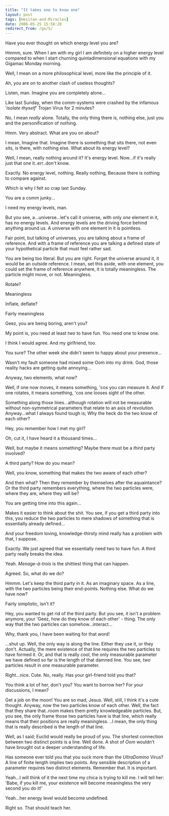 ```yaml
---
title: "It takes one to know one"
layout: post
tags: [Hesitan-and-Miracles]
date: 2006-05-25 15:58:28
redirect_from: /go/5/
---
```


      

Have you ever thought on which energy level you are?

Hmmm, sure. When I am with my girl I am definitely on a higher energy          level compared to when I start churning quintadimensional equations with          my Gigamac Monday morning.

Well, I mean on a more philosophical level, more like the principle of          it.

Ah, you are on to another clash of useless thoughts?

Listen, man. Imagine you are completely alone...

Like last Sunday, when the comm-systems were crashed by the infamous &#39;_isolate          thyself_&#39; Trojan Virus for 2 minutes?

No, I mean _really_ alone. Totally, the only thing there is, nothing          else, just you and the personification of nothing.

Hmm. Very abstract. What are you on about?

I mean, Imagine that. Imagine there is something that sits there, not          even sits, is there, with nothing else. What about its energy level?

Well, I mean, really nothing around it? It&#39;s energy level. Now...if it&#39;s          really just that one it..err..don&#39;t know.

Exactly. No energy level, nothing. Really nothing, Because there is nothing          to compare against.

Which is why I felt so crap last Sunday.

You are a comm junky...

I need my energy levels, man.

But you see, a...universe...let&#39;s call it universe, with only _one_          element in it, has no energy levels. And energy levels are the driving          force behind anything around us. A universe with one element in it is          pointless.

Fair point, but talking of universes, you are talking about a frame of          reference. And with a frame of reference you are talking a defined state          of your hypothetical particle that must feel rather sad.

You are being too literal. But you are right. Forget the universe around          it, it would be an outside reference. I mean, set this aside, with one          element, you could set the frame of reference anywhere, it is totally          meaningless. The particle might move, or not. Meaningless.

Rotate?

Meaningless

Inflate, deflate?

Fairly meaningless

Geez, you are being boring, aren&#39;t you?

My point is, you need at least _two_ to have fun. You need one to          know one.

I think I would agree. And my girlfriend, too.

You sure? The other week she didn&#39;t seem to happy about your presence...

Wasn&#39;t my fault someone had mixed some Oom into my drink. God, those reality          hacks are getting quite annoying...

Anyway, two elements, what now?

Well, if one now moves, it means something, &#39;cos you can measure it. And          if one rotates, it means something, &#39;cos one looses sight of the other.

Something along those lines...although rotation will not be measurable          without non-symmetrical parameters that relate to an axis of revolution.          Anyway...what I always found tough is; Why the heck do the two know of          each other?

Hey, you remember how I met my girl?

Oh, cut it, I have heard it a thousand times...

Well, but maybe it means something? Maybe there must be a _third_          party involved?

A third party? How do you mean?

Well, you know, something that makes the two aware of each other?

And then what? Then they remember by themselves after the aquaintance?          Or the third party remembers everything, where the two particles were,          where they are, where they will be?

You are getting time into this again...

Makes it easier to think about the shit. You see, if you get a third party          into this, you reduce the two particles to mere shadows of something that          is essentially already defined...

And your freedom loving, knowledge-thirsty mind really has a problem with          that, I suppose.

Exactly. We just agreed that we essentially need two to have fun. A third          party really breaks the idea.

Yeah. _Menage-à-trois_ is the shittiest thing that can happen.

Agreed. So, what do we do?

Hmmm. Let&#39;s keep the third party in it. As an imaginary space. As a line,          with the two particles being their end-points. Nothing else. What do we          have now?

Fairly simplistic, isn&#39;t it?

Hey, you wanted to get rid of the third party. But you see, it isn&#39;t a          problem anymore, your &#39;Geez, how do they know of each other&#39; - thing.          The only way that the two particles can somehow...interact...

Why, thank you, I have been waiting for that word!

...shut up. Well, the only way is along the line. Either they use it,          or they don&#39;t. Actually, the mere existence of that line requires the          two particles to have formed it. Or, and that is really cool, the only          measurable parameter we have defined so far is the length of that damned          line. You see, _two_ particles result in _one_ measurable parameter.

Right...nice. Cute. No, really. Has your girl-friend told you that?

You think a lot of her, don&#39;t you? You want to borrow her? For your discussions,          I mean?

Get a job on the moon! You are so mad, Jesus. Well, still, I think it&#39;s          a cute thought. Anyway, now the two particles know of each other. Well,          the fact that they share that..room makes them pretty knowledgeable particles.          But, you see, the only frame those two particles have is that line, which          really means that their positions are really meaningless. ..I mean, the          only thing that is really described is the length of that line.

Well, as I said; Euclid would really be proud of you. The shortest connection          between two distinct points is a line. Well done. A shot of _Oom_          wouldn&#39;t have brought out a deeper understanding of life.

Has someone ever told you that you suck more than the _UltraDomino_          Virus? A line of finite length implies two points. Any sensible description          of a parameter requires two distinct elements. Remember that. It is important.

Yeah...I will think of it the next time my chica is trying to kill me.          I will tell her: &#39;Babe, if you kill me, your existence will become meaningless          the very second you do it!&#39;

Yeah...her energy level would become undefined.

Right so. That should teach her.
 